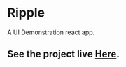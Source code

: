 # Ripple

A UI Demonstration react app.

## See the project live [Here](https://peeyushkumar.github.io/ripple/).